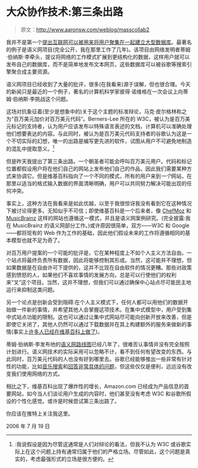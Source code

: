 # 大众协作技术:第三条出路

> 原文：<http://www.aaronsw.com/weblog/masscollab2>

我并不是第一个[提出互联网可以被用来将用户聚集在一起建立大型数据库](http://www.aaronsw.com/weblog/masscollab)。最著名的例子是语义网项目(完全公开，我在那里工作了几年)。该项目由网络发明者蒂姆·伯纳斯·李牵头，提议将网络的工作模式扩展到更结构化的数据，这样用户就可以发布自己的数据库，而不是简单地发布文本网页，这些数据库可以被谷歌等搜索引擎聚合成主要资源。

语义网项目已经收到了大量的批评，很多(在我看来)源于误解，但也很合理。今天的新闻只是最近的一个例子，著名的计算机科学家彼得·诺维格在一次会议上向蒂姆·伯纳斯·李挑战这个问题。

这场对抗象征着(至少是想象中的)关于这个主题的标准辩论，马克·皮尔格林称之为“百万美元加价对百万美元代码”。Berners-Lee 所在的 W3C，被认为是百万美元标记的支持者，认为用户应该发布以特殊语言表述的文档，计算机可以准确处理他们想要表达的内容。与此同时，被认为是百万美元代码支持者的谷歌认为这是一个不切实际的幻想，唯一的出路是编写更先进的软件，试图从用户不可避免地制造的混乱中提取意义。[^1]

[^1]::我说假设是因为尽管这通常是人们对辩论的看法，但我不认为 W3C 或谷歌实际上在这个问题上持有通常归属于他们的严格立场。尽管如此，这个问题是真实的，考虑最强形式的立场是很方便的。

但是昨天我提出了第三条出路。一个朝圣者可能会呼叫百万美元用户。代码和标记位置都假设用户将在他们自己的网站上发布他们自己的作品，因此我们需要某种方式来协调它。但是维基百科指向了一个不同的模式，所有的用户来到*一个*网站，在那里以适当的格式输入数据的界面清晰明确，用户可以共同努力解决可能出现的任何冲突。

事实上，这种方法在我看来是如此优越，以至于我很惊讶我没有看到它在这种情况下被讨论得更多。无知似乎不可信；即使维基百科是一个后来者，像 [ChefMoz](http://chefmoz.org/) 和 [MusicBrainz](http://musicbrainz.org/) 这样的网站也遵循这一模式，并且是语义网案例研究。(完全披露:我在 MusicBrainz 的语义网部分工作。)或许原因很简单，双方——W3C 和 Google——都将现有的 Web 作为工作的基础，因此他们假设未来的工作将遵循相同的基本模型也就不足为奇了。

对百万用户提案的一个可能的批评是，它在某种程度上不如个人主义方法自由。一个站点将最终负责所有数据，因此将能够控制其形成。当然，这可能并不理想，但如果数据是在自由许可下提供的，这并不比现在自由软件的情况更糟。那些对政策感到愤怒的人，如果他们不喜欢事情的发展方向，总是可以行使他们的权利来“叉”这个项目。当然，这并不理想，但我们可以通过确保中心站点尽可能民主地运行来抑制这类问题。

另一个论点是创新会受到阻碍:在个人主义模式下，任何人都可以用他们的数据开始做一件新的事情，并希望其他人会掌握这项技术。在集中式模型中，用户受到集中式站点功能的限制。这也可以通过让集中式网站尽可能向创新开放来改善，但是即使它关闭了，其他人仍然可以通过下载数据并在其上构建额外的服务来做新的事情(事实上[许多人已经在维基百科上做了](http://en.wikipedia.org/wiki/Wikipedia:Tools))。

蒂姆·伯纳斯·李发布他的[语义网路线图](http://www.w3.org/DesignIssues/Semantic.html)已经八年了，很难否认事情并没有完全按照计划进行。语义网技术的实际采用可以忽略不计，看不到任何有望改变的东西。与此同时，百万美元代码的人也没有好到哪里去。谷歌已经能够推出一些非常有针对性的功能，比如[音乐搜索](http://www.google.com/musicsearch?q=google)和[回答非常具体的问题](http://www.google.com/search?q=when+was+tim+berners-lee+born%3F)，但这些仅仅是便利，远远没有改变我们使用网络的方式。

相比之下，维基百科出现了爆炸性的增长，Amazon.com 已经成为产品信息的首要网站，如今当人们谈论用户生成的内容时，他们甚至没有考虑 W3C 和谷歌所假设的个性化感觉。或许是时候尝试第三条出路了。

你应该在推特上关注我这里。

2006 年 7 月 19 日